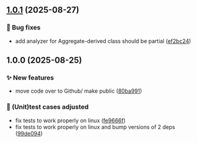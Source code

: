 ## [1.0.1](https://github.com/eriklieben/ErikLieben.FA.ES/compare/v1.0.0...v1.0.1) (2025-08-27)

### 🐛 Bug fixes

* add analyzer for Aggregate-derived class should be partial ([ef2bc24](https://github.com/eriklieben/ErikLieben.FA.ES/commit/ef2bc242c8be0a78dc6b353ef3fbb98418b2ed43))

## 1.0.0 (2025-08-25)

### ✨ New features

* move code over to Github/ make public ([80ba991](https://github.com/eriklieben/ErikLieben.FA.ES/commit/80ba991ba0196edc62070411b02ae0e76cd2617d))

### 🧪 (Unit)test cases adjusted

* fix tests to work properly on linux ([fe9666f](https://github.com/eriklieben/ErikLieben.FA.ES/commit/fe9666fc17d505dc011258f2f192022c7ee3440e))
* fix tests to work properly on linux and bump versions of 2 deps ([99de094](https://github.com/eriklieben/ErikLieben.FA.ES/commit/99de094f50985e5c8f6968a3b6111452992d908f))
